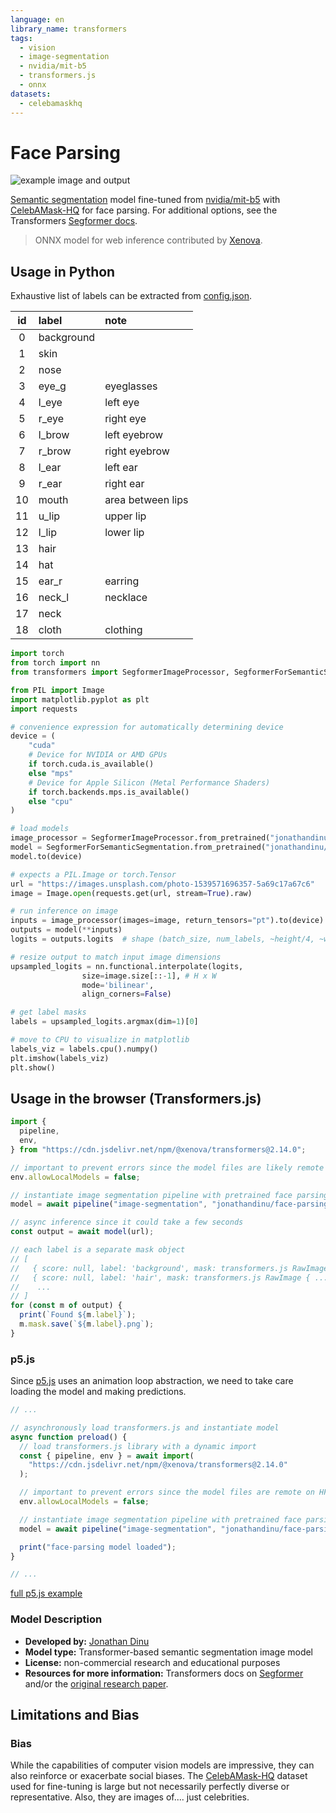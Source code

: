```yaml
---
language: en
library_name: transformers
tags:
  - vision
  - image-segmentation
  - nvidia/mit-b5
  - transformers.js
  - onnx
datasets:
  - celebamaskhq
---
```


# Face Parsing

![example image and output](demo.png)

[Semantic segmentation](https://huggingface.co/docs/transformers/tasks/semantic_segmentation) model fine-tuned from [nvidia/mit-b5](https://huggingface.co/nvidia/mit-b5) with [CelebAMask-HQ](https://github.com/switchablenorms/CelebAMask-HQ) for face parsing. For additional options, see the Transformers [Segformer docs](https://huggingface.co/docs/transformers/model_doc/segformer).

> ONNX model for web inference contributed by [Xenova](https://huggingface.co/Xenova).

## Usage in Python

Exhaustive list of labels can be extracted from [config.json](https://huggingface.co/jonathandinu/face-parsing/blob/65972ac96180b397f86fda0980bbe68e6ee01b8f/config.json#L30).

| id  | label      | note              |
| :-: | :--------- | :---------------- |
|  0  | background |                   |
|  1  | skin       |                   |
|  2  | nose       |                   |
|  3  | eye_g      | eyeglasses        |
|  4  | l_eye      | left eye          |
|  5  | r_eye      | right eye         |
|  6  | l_brow     | left eyebrow      |
|  7  | r_brow     | right eyebrow     |
|  8  | l_ear      | left ear          |
|  9  | r_ear      | right ear         |
| 10  | mouth      | area between lips |
| 11  | u_lip      | upper lip         |
| 12  | l_lip      | lower lip         |
| 13  | hair       |                   |
| 14  | hat        |                   |
| 15  | ear_r      | earring           |
| 16  | neck_l     | necklace          |
| 17  | neck       |                   |
| 18  | cloth      | clothing          |

```python
import torch
from torch import nn
from transformers import SegformerImageProcessor, SegformerForSemanticSegmentation

from PIL import Image
import matplotlib.pyplot as plt
import requests

# convenience expression for automatically determining device
device = (
    "cuda"
    # Device for NVIDIA or AMD GPUs
    if torch.cuda.is_available()
    else "mps"
    # Device for Apple Silicon (Metal Performance Shaders)
    if torch.backends.mps.is_available()
    else "cpu"
)

# load models
image_processor = SegformerImageProcessor.from_pretrained("jonathandinu/face-parsing")
model = SegformerForSemanticSegmentation.from_pretrained("jonathandinu/face-parsing")
model.to(device)

# expects a PIL.Image or torch.Tensor
url = "https://images.unsplash.com/photo-1539571696357-5a69c17a67c6"
image = Image.open(requests.get(url, stream=True).raw)

# run inference on image
inputs = image_processor(images=image, return_tensors="pt").to(device)
outputs = model(**inputs)
logits = outputs.logits  # shape (batch_size, num_labels, ~height/4, ~width/4)

# resize output to match input image dimensions
upsampled_logits = nn.functional.interpolate(logits,
                size=image.size[::-1], # H x W
                mode='bilinear',
                align_corners=False)

# get label masks
labels = upsampled_logits.argmax(dim=1)[0]

# move to CPU to visualize in matplotlib
labels_viz = labels.cpu().numpy()
plt.imshow(labels_viz)
plt.show()
```

## Usage in the browser (Transformers.js)

```js
import {
  pipeline,
  env,
} from "https://cdn.jsdelivr.net/npm/@xenova/transformers@2.14.0";

// important to prevent errors since the model files are likely remote on HF hub
env.allowLocalModels = false;

// instantiate image segmentation pipeline with pretrained face parsing model
model = await pipeline("image-segmentation", "jonathandinu/face-parsing");

// async inference since it could take a few seconds
const output = await model(url);

// each label is a separate mask object
// [
//   { score: null, label: 'background', mask: transformers.js RawImage { ... }}
//   { score: null, label: 'hair', mask: transformers.js RawImage { ... }}
//    ...
// ]
for (const m of output) {
  print(`Found ${m.label}`);
  m.mask.save(`${m.label}.png`);
}
```

### p5.js

Since [p5.js](https://p5js.org/) uses an animation loop abstraction, we need to take care loading the model and making predictions.

```js
// ...

// asynchronously load transformers.js and instantiate model
async function preload() {
  // load transformers.js library with a dynamic import
  const { pipeline, env } = await import(
    "https://cdn.jsdelivr.net/npm/@xenova/transformers@2.14.0"
  );

  // important to prevent errors since the model files are remote on HF hub
  env.allowLocalModels = false;

  // instantiate image segmentation pipeline with pretrained face parsing model
  model = await pipeline("image-segmentation", "jonathandinu/face-parsing");

  print("face-parsing model loaded");
}

// ...
```

[full p5.js example](https://editor.p5js.org/jonathan.ai/sketches/wZn15Dvgh)

### Model Description

- **Developed by:** [Jonathan Dinu](https://twitter.com/jonathandinu)
- **Model type:** Transformer-based semantic segmentation image model
- **License:** non-commercial research and educational purposes
- **Resources for more information:** Transformers docs on [Segformer](https://huggingface.co/docs/transformers/model_doc/segformer) and/or the [original research paper](https://arxiv.org/abs/2105.15203).

## Limitations and Bias

### Bias

While the capabilities of computer vision models are impressive, they can also reinforce or exacerbate social biases. The [CelebAMask-HQ](https://github.com/switchablenorms/CelebAMask-HQ) dataset used for fine-tuning is large but not necessarily perfectly diverse or representative. Also, they are images of.... just celebrities.
